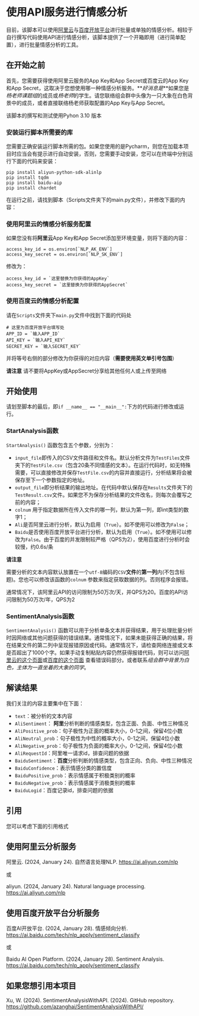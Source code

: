 # 使用API服务进行情感分析

目前，该脚本可以使用[阿里云]((https://help.aliyun.com/document_detail/179345.html))与[百度开放平台](https://ai.baidu.com/tech/nlp_apply/sentiment_classify)进行批量或单独的情感分析。相较于自行撰写代码使用API进行情感分析，该脚本提供了一个开箱即用（进行简单配置），进行批量情感分析的工具。

## 在开始之前

首先，您需要获得使用阿里云服务的App Key和App Secret或百度云的App Key和App Secret，这取决于您想使用哪一种情感分析服务。**_好消息是_**如果您是*杨老师课题组*的成员或*杨老师*的学生。请您联络组会群中头像为一只大象在白色背景中的成员，或者直接联络杨老师获取配置的App
Key与App Secret。

该脚本的撰写和测试使用Pyhon 3.10 版本

### 安装运行脚本所需要的库

您需要正确安装运行脚本所需的包。如果您使用的是Pycharm，则您在加载本项目时应当会有提示进行自动安装，否则，您需要手动安装，您可以在终端中分别运行下面的代码来安装：

```
pip install aliyun-python-sdk-alinlp
pip install tqdm
pip install baidu-aip
pip install chardet
```

在运行之前，请找到脚本（Scripts文件夹下的main.py文件），并修改下面的内容：

### 使用阿里云的情感分析服务配置

如果您没有将**阿里云**App Key和App Secret添加至环境变量，则将下面的内容：

```
access_key_id = os.environ[`NLP_AK_ENV`]
access_key_secret = os.environ[`NLP_SK_ENV`]
```

修改为：

```
access_key_id = `这里替换为你获得的AppKey`
access_key_secret = `这里替换为你获得的AppSecret`
```

### 使用百度云的情感分析配置

请在`Scripts`文件夹下`main.py`文件中找到下面的代码处
```
# 这里为百度开放平台填写处
APP_ID = `输入APP_ID`
API_KEY = `输入API_KEY`
SECRET_KEY = `输入SECRET_KEY`
```

并将等号右侧的部分修改为你获得的对应内容（**需要使用英文单引号包围**）

**请注意** 请不要将AppKey或AppSecret分享给其他任何人或上传至网络

## 开始使用

请划至脚本的最后，即`if __name__ == "__main__":`下方的代码进行修改或运行。

### StartAnalysis函数

`StartAnalysis()`
函数包含五个参数，分别为：

 - `input_file`即传入的CSV文件路径和文件名。默认分析文件为`TestFiles`文件夹下的`TestFile.csv`（包含20条不同情感的文本）。在运行代码时，如无特殊需要，可以直接修改并保存`TestFile.csv`的内容并直接运行，分析结果将会被保存至下一个参数指定的地址。
 - `output_file`即分析结果的输出地址。在代码中默认保存在`Results`文件夹下的`TestResult.csv`文件。如果您不为保存分析结果的文件改名，则每次会覆写之前的内容；
 - `colnum` 用于指定数据所在传入文件的哪一列，默认为第一列，即int类型的数字1；
 - `Ali`是否阿里云进行分析，默认为启用（`True`）。如不使用可以修改为`False`；
 - `Baidu`是否使用百度开放平台进行分析，默认为启用（`True`）。如不使用可以修改为`False`。由于百度的并发限制较严格（QPS为2），使用百度进行分析时会较慢，约0.6s/条

**请注意**

需要分析的文本内容默认放置在一个`utf-8`编码的`CSV`**文件**的**第一列**内(不包含标题)。您也可以修改该函数的`colnum`
参数来指定获取数据的列。否则程序会报错。

通常情况下，该阿里云API的访问限制为50万次/天，并QPS为20。百度的API访问限制为50万次/年，QPS为2

### SentimentAnalysis函数

`SentimentAnalysis()`
函数可以用于分析单条文本并获得结果，用于处理批量分析时因网络或其他问题获得的错误结果。通常情况下，如果未能获得正确的结果，将在结果文件的第二列中呈现报错原因或代码。通常情况下，请检查网络连接或文本是否超出了1000个字。如果手动复制粘贴内容仍然获得报错代码，则可以访问[阿里云的这个页面](https://help.aliyun.com/document_detail/179345.html)或[百度的这个页面](https://ai.baidu.com/ai-doc/NLP/tk6z52b9z#%E9%94%99%E8%AF%AF%E7%A0%81)
查看错误码部分。或者联系*组会群中背景为白色，主体为一直坐着的大象的同学*。

## 解读结果

我们关注的内容主要集中在下面：

 - `text`：被分析的文本内容
 - `AliSentiment`： **阿里**分析判断的情感类型，包含正面、负面、中性三种情况
 - `AliPositive_prob`：句子极性为正面的概率大小，0-1之间，保留4位小数
 - `AliNeutral_prob`：句子极性为中性的概率大小，0-1之间，保留4位小数
 - `AliNegative_prob`：句子极性为负面的概率大小，0-1之间，保留4位小数
 - `AliRequestId`：阿里唯一请求id，排查问题的依据
 - `BaiduSentiment`：**百度**分析判断的情感类型，包含正向、负向、中性三种情况
 - `BaiduConfidence`：表示情感分类的置信度
 - `BaiduPositive_prob`：表示情感属于积极类别的概率
 - `BaiduNegative_prob`：表示情感属于消极类别的概率
 - `BaiduLogid`：百度记录id，排查问题的依据

## 引用

您可以考虑下面的引用格式

## 使用阿里云分析服务

阿里云. (2024, January 24). 自然语言处理NLP. https://ai.aliyun.com/nlp

或

aliyun. (2024, January 24). Natural language processing. https://ai.aliyun.com/nlp

## 使用百度开放平台分析服务

百度AI开放平台. (2024, January 28). 情感倾向分析. https://ai.baidu.com/tech/nlp_apply/sentiment_classify

或


Baidu AI Open Platform. (2024, January 28). Sentiment Analysis. https://ai.baidu.com/tech/nlp_apply/sentiment_classify

## 如果您想引用本项目

Xu, W. (2024). SentimentAnalysisWithAPI. (2024). GitHub repository. https://github.com/azanghai/SentimentAnalysisWithAPI/





